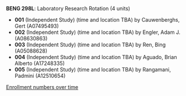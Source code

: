 **BENG 298L**: Laboratory Research Rotation (4 units)

- **001** (Independent Study) (time and location TBA) by Cauwenberghs, Gert (A07495493)
- **002** (Independent Study) (time and location TBA) by Engler, Adam J. (A08630863)
- **003** (Independent Study) (time and location TBA) by Ren, Bing (A05088628)
- **004** (Independent Study) (time and location TBA) by Aguado, Brian Alberto (A17248335)
- **005** (Independent Study) (time and location TBA) by Rangamani, Padmini (A12510654)

[Enrollment numbers over time](./BENG298L.tsv)
